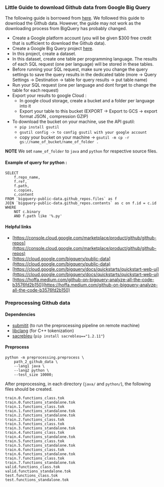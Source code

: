 ### Little Guide to download Github data from Google Big Query

The following guide is borrowed from [here](https://github.com/facebookresearch/TransCoder#little-guide-to-download-github-from-google-big-query). 
We followed this guide to download the Github data.
However, the guide may not work as the downloading process from BigQuery has probably changed.

- Create a Google platform account (you will be given $300 free credit that is sufficient to download the Github data).
- Create a Google Big Query project [here](https://console.cloud.google.com/projectselector2/bigquery).
- In this project, create a dataset.
- In this dataset, create one table per programming language. The results of each SQL request (one per language) will be stored in these tables.
- Before running your SQL request, make sure you change the query settings to save the query results in the dedicated table (more -> Query Settings -> Destination -> table for query results -> put table name)
- Run your SQL request (one per language and dont forget to change the table for each request)
- Export your results to google Cloud :
  - In google cloud storage, create a bucket and a folder per language into it
  - Export your table to this bucket (EXPORT -> Export to GCS -> export format JSON , compression GZIP)
- To download the bucket on your machine, use the API gsutil:
  - `pip install gsutil`
  - `gsutil config -> to config gsutil with your google account`
  - copy your bucket on your machine -> `gsutil -m cp -r gs://name_of_bucket/name_of_folder .`

**NOTE** We set `name_of_folder` to `java` and `python` for respective source files.

#### Example of query for python :

``` 
SELECT 
    f.repo_name,
    f.ref,
    f.path,
    c.copies,
    c.content
FROM `bigquery-public-data.github_repos.files` as f
JOIN `bigquery-public-data.github_repos.contents` as c on f.id = c.id
WHERE 
    NOT c.binary
    AND f.path like '%.py'
```


#### Helpful links

- [https://console.cloud.google.com/marketplace/product/github/github-repos](https://console.cloud.google.com/marketplace/product/github/github-repos)
- [https://cloud.google.com/bigquery/public-data](https://cloud.google.com/bigquery/public-data)
- [https://cloud.google.com/bigquery/docs/quickstarts/quickstart-web-ui](https://cloud.google.com/bigquery/docs/quickstarts/quickstart-web-ui)
- [https://hoffa.medium.com/github-on-bigquery-analyze-all-the-code-b3576fd2b150](https://hoffa.medium.com/github-on-bigquery-analyze-all-the-code-b3576fd2b150)


### Preprocessing Github data

#### Dependencies

- [submitit](https://pypi.org/project/submitit/) (to run the preprocessing pipeline on remote machine)
- [libclang](https://pypi.org/project/clang/) (for C++ tokenization)
- [sacrebleu](https://pypi.org/project/sacrebleu/) (`pip install sacrebleu=="1.2.11"`)

#### Preprocess
    
```
python -m preprocessing.preprocess \
    path_2_github_data \
    --lang1 java \
    --lang2 python \
    --test_size 10000;
```

After preprocessing, in each directory (`java/` and `python/`), the following files should be created.

```
train.0.functions_class.tok
train.0.functions_standalone.tok
train.1.functions_class.tok
train.1.functions_standalone.tok
train.2.functions_standalone.tok
train.2.functions_class.tok
train.3.functions_class.tok
train.3.functions_standalone.tok
train.4.functions_class.tok
train.4.functions_standalone.tok
train.5.functions_class.tok
train.5.functions_standalone.tok
train.6.functions_class.tok
train.6.functions_standalone.tok
train.7.functions_class.tok   
train.7.functions_standalone.tok  
valid.functions_class.tok
valid.functions_standalone.tok
test.functions_class.tok
test.functions_standalone.tok
```



